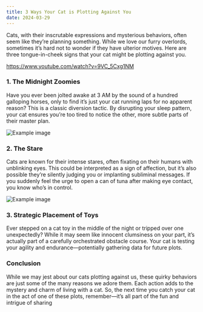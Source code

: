 ```yaml
---
title: 3 Ways Your Cat is Plotting Against You
date: 2024-03-29
---
```

Cats, with their inscrutable expressions and mysterious behaviors, often seem like they’re planning something.
While we love our furry overlords, sometimes it’s hard not to wonder if they have ulterior motives. Here are three
tongue-in-cheek signs that your cat might be plotting against you.

https://www.youtube.com/watch?v=9VC_5Cxg1NM

### 1. The Midnight Zoomies

Have you ever been jolted awake at 3 AM by the sound of a hundred galloping horses, only to find it’s just your
cat running laps for no apparent reason? This is a classic diversion tactic. By disrupting your sleep pattern,
your cat ensures you’re too tired to notice the other, more subtle parts of their master plan.

![Example image](https://picsum.photos/1024/768)

### 2. The Stare

Cats are known for their intense stares, often fixating on their humans with unblinking eyes. This could be
interpreted as a sign of affection, but it’s also possible they’re silently judging you or implanting subliminal
messages. If you suddenly feel the urge to open a can of tuna after making eye contact, you know who’s in control.

![Example image](https://picsum.photos/1024/768)

### 3. Strategic Placement of Toys

Ever stepped on a cat toy in the middle of the night or tripped over one unexpectedly? While it may seem like
innocent clumsiness on your part, it’s actually part of a carefully orchestrated obstacle course. Your cat is
testing your agility and endurance—potentially gathering data for future plots.

### Conclusion

While we may jest about our cats plotting against us, these quirky behaviors are just some of the many reasons we
adore them. Each action adds to the mystery and charm of living with a cat. So, the next time you catch your cat
in the act of one of these plots, remember—it’s all part of the fun and intrigue of sharing
